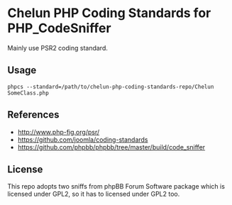 # Chelun PHP Coding Standards for PHP_CodeSniffer

Mainly use PSR2 coding standard.

## Usage

    phpcs --standard=/path/to/chelun-php-coding-standards-repo/Chelun SomeClass.php

## References

- http://www.php-fig.org/psr/
- https://github.com/joomla/coding-standards
- https://github.com/phpbb/phpbb/tree/master/build/code_sniffer

## License

This repo adopts two sniffs from phpBB Forum Software package which is licensed under GPL2, so it has to licensed under GPL2 too.
